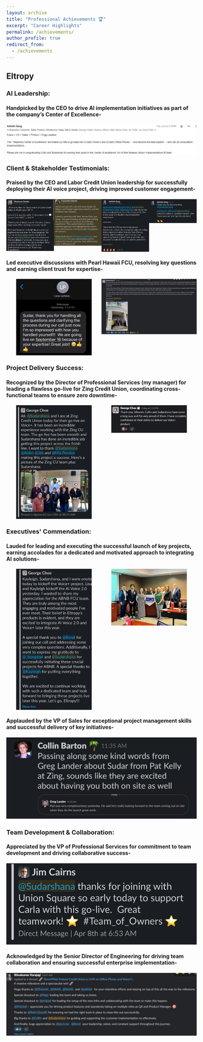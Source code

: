 ```yaml
---
layout: archive
title: "Professional Achievements 🏆"
excerpt: "Career Highlights"
permalink: /achievements/
author_profile: true
redirect_from:
  - /achievements
---
```


## Eltropy

### AI Leadership:
#### Handpicked by the CEO to drive AI implementation initiatives as part of the company’s Center of Excellence-
<center><img src="/images/EL-12.png" style="cursor: crosshair;"></center>

### Client & Stakeholder Testimonials:
#### Praised by the CEO and Labor Credit Union leadership for successfully deploying their AI voice project, driving improved customer engagement-
<div style="display: grid; grid-template-columns: repeat(4, 1fr); justify-items: center;">
  <img src="/images/EL-5.jpg" style="cursor: crosshair; width: 100%; max-width: 200px;">
  <img src="/images/EL-6.jpg" style="cursor: crosshair; width: 100%; max-width: 200px;">
  <img src="/images/EL-9.jpg" style="cursor: crosshair; width: 100%; max-width: 200px;">
  <img src="/images/EL-10.jpg" style="cursor: crosshair; width: 100%; max-width: 200px;">
</div>

#### Led executive discussions with Pearl Hawaii FCU, resolving key questions and earning client trust for expertise-
<div style="display: grid; grid-template-columns: repeat(2, 1fr); justify-items: center;">
  <img src="/images/EL-13.jpg" style="cursor: crosshair; width: 100%; max-width: 200px;">
  <img src="/images/EL-pearl.png" style="cursor: crosshair; width: 100%; max-width: 400px;">
</div>

### Project Delivery Success:
#### Recognized by the Director of Professional Services (my manager) for leading a flawless go-live for Zing Credit Union, coordinating cross-functional teams to ensure zero downtime-
<div style="display: grid; grid-template-columns: repeat(2, 1fr); justify-items: center;">
  <img src="/images/EL-3.jpg" style="cursor: crosshair; width: 100%; max-width: 200px;">
  <img src="/images/EL-14.jpg" style="cursor: crosshair; width: 100%; max-width: 200px;">
</div>

### Executives' Commendation:
#### Lauded for leading and executing the successful launch of key projects, earning accolades for a dedicated and motivated approach to integrating AI solutions-
<div style="display: grid; grid-template-columns: repeat(2, 1fr); justify-items: center;">
  <img src="/images/EL-4.jpg" style="cursor: crosshair; width: 100%; max-width: 200px;">
  <img src="/images/EL-2.jpg" style="cursor: crosshair; width: 100%; max-width: 200px;">
</div>

#### Applauded by the VP of Sales for exceptional project management skills and successful delivery of key initiatives-
<center><img src="/images/EL-11.jpg" style="cursor: crosshair;"></center>

### Team Development & Collaboration:
#### Appreciated by the VP of Professional Services for commitment to team development and driving collaborative success-
<center><img src="/images/EL-8.jpg" style="cursor: crosshair;"></center>

#### Acknowledged by the Senior Director of Engineering for driving team collaboration and ensuring successful enterprise implementation-
<center><img src="/images/EL-Shiva.jpg" style="cursor: crosshair;"></center>
